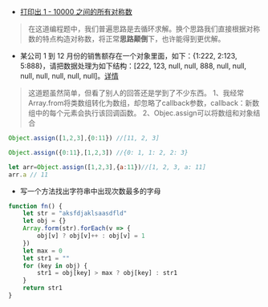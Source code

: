 * [打印出 1 - 10000 之间的所有对称数](https://github.com/Advanced-Frontend/Daily-Interview-Question/issues/131)

>在这道编程题中，我们普遍思路是去循环求解。换个思路我们直接根据对称数的特点构造对称数，将正常<b>思路颠倒</b>下，也许能得到更优解。

* 某公司 1 到 12 月份的销售额存在一个对象里面，如下：{1:222, 2:123, 5:888}，请把数据处理为如下结构：[222, 123, null, null, 888, null, null, null, null, null, null, null]。[详情](https://github.com/Advanced-Frontend/Daily-Interview-Question)

>这道题虽然简单，但看了别人的回答还是学到了不少东西。
1、我经常Array.from将类数组转化为数组，却忽略了callback参数，callback：新数组中的每个元素会执行该回调函数。
2、Objec.assign可以将数组和对象结合

```JavaScript
Object.assign([1,2,3],{0:11}) //[11, 2, 3]

Object.assign({0:11},[1,2,3]) //{0: 1, 1: 2, 2: 3}

let arr=Object.assign([1,2,3],{a:11})//[1, 2, 3, a: 11]
arr.a // 11
```

* 写一个方法找出字符串中出现次数最多的字母

``` JavaScript
function fn() {
    let str = "aksfdjaklsaasdfld"
    let obj = {}
    Array.form(str).forEach(v => {
        obj[v] ? obj[v]++ : obj[v] = 1
    })
    let max = 0
    let str1 = ""
    for (key in obj) {
        str1 = obj[key] > max ? obj[key] : str1
    }
    return str1
}
```
